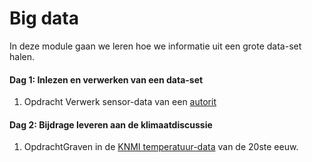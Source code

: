 # Big data

In deze module gaan we leren hoe we informatie uit een grote data-set halen. 

#### Dag 1: Inlezen en verwerken van een data-set 

1. <span class="label label-primary">Opdracht</span> Verwerk sensor-data van een  [autorit](/klimaat/dataverwerken)

#### Dag 2: Bijdrage leveren aan de klimaatdiscussie

1. <span class="label label-primary">Opdracht</span>Graven in de [KNMI temperatuur-data](/bigdata/klimaatdiscussie) van de 20ste eeuw.

